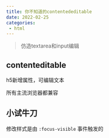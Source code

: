 ```yaml
---
title: 你不知道的contentededitable
date: 2022-02-25
categories:
 - html
---
```


> 仿造textarea和input编辑

## contenteditable

h5新增属性，可编辑文本

所有主流浏览器都兼容

## 小试牛刀

<html-contenteditable />

修改样式是由 `:focus-visible` 事件触发的